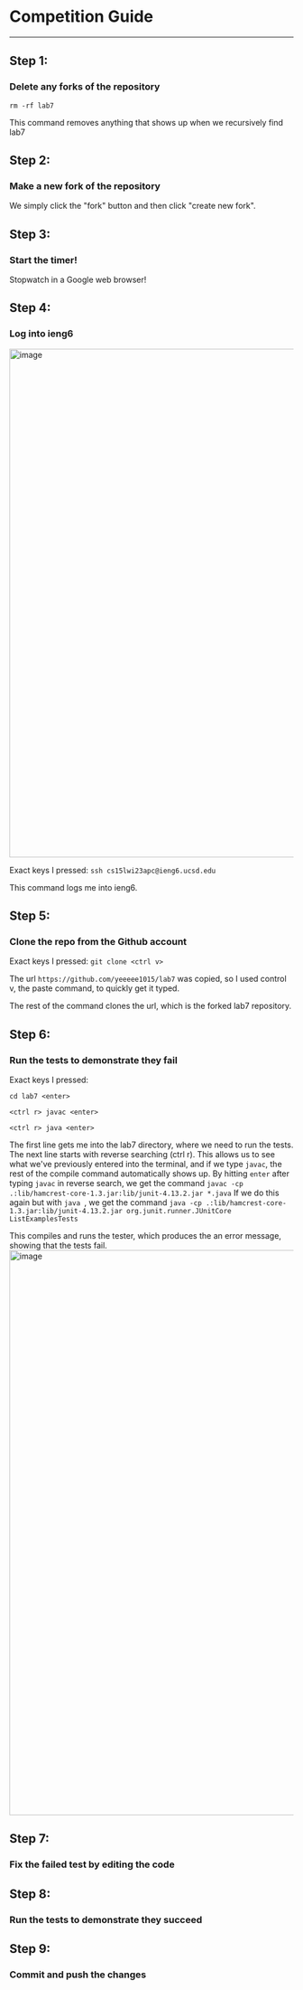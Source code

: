 # **Competition Guide**

---

## Step 1:

### Delete any forks of the repository

```
rm -rf lab7
```

This command removes anything that shows up when we recursively find lab7

## Step 2:

### Make a new fork of the repository

We simply click the "fork" button and then click "create new fork".

## Step 3:

### Start the timer!

Stopwatch in a Google web browser!

## Step 4:

### Log into ieng6

<img width="900" alt="image" src="https://user-images.githubusercontent.com/114766051/221388144-45f9f49e-87f9-4f85-81df-1a417afb5b2d.png">

Exact keys I pressed: ```ssh cs15lwi23apc@ieng6.ucsd.edu```

This command logs me into ieng6. 
## Step 5:

### Clone the repo from the Github account

Exact keys I pressed: ```git clone <ctrl v>```

The url ```https://github.com/yeeeee1015/lab7``` was copied, so I used 
control v, the paste command, to quickly get it typed.

The rest of the command clones the url, which is the forked lab7 repository.
## Step 6:

### Run the tests to demonstrate they fail

Exact keys I pressed: 

```cd lab7 <enter>```

```<ctrl r> javac <enter>```

```<ctrl r> java <enter>```

The first line gets me into the lab7 directory, where we need to run the tests.
The next line starts with reverse searching (ctrl r). This allows us to see what
we've previously entered into the terminal, and if we type ```javac```, the rest of the 
compile command automatically shows up. By hitting ```enter``` after typing ```javac``` in reverse search,
we get the command ```javac -cp .:lib/hamcrest-core-1.3.jar:lib/junit-4.13.2.jar *.java```
If we do this again but with ```java ```, we get the command
```java -cp .:lib/hamcrest-core-1.3.jar:lib/junit-4.13.2.jar org.junit.runner.JUnitCore ListExamplesTests```

This compiles and runs the tester, which produces the an error message, showing that the tests fail.
<img width="1000" alt="image" src="https://user-images.githubusercontent.com/114766051/221441581-8ec00eb6-d189-406f-bb3e-f80fc5c83621.png">

## Step 7:

### Fix the failed test by editing the code

## Step 8: 

### Run the tests to demonstrate they succeed

## Step 9:

### Commit and push the changes
